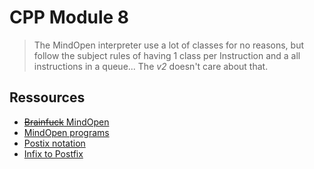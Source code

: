 # CPP Module 8

>The MindOpen interpreter use a lot of classes for no reasons, but follow the subject rules of having 1 class per Instruction and a all instructions in a queue... The *v2* doesn't care about that.

## Ressources

* [~~Brainfuck~~ MindOpen](https://en.wikipedia.org/wiki/Brainfuck#Commands)
* [MindOpen programs](https://copy.sh/brainfuck/)
* [Postix notation](https://en.wikipedia.org/wiki/Reverse_Polish_notation)
* [Infix to Postfix](https://codeburst.io/conversion-of-infix-expression-to-postfix-expression-using-stack-data-structure-3faf9c212ab8)
